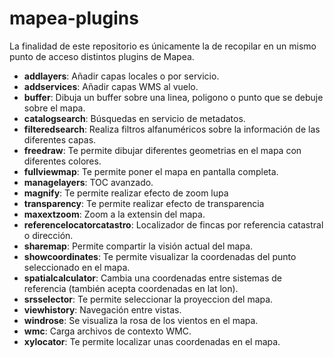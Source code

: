 # mapea-plugins
La finalidad de este repositorio es únicamente la de recopilar en un mismo punto de acceso distintos plugins de Mapea. 

* **addlayers**: Añadir capas locales o por servicio.
* **addservices**: Añadir capas WMS al vuelo.
* **buffer**: Dibuja un buffer sobre una linea, poligono o punto que se debuje sobre el mapa.
* **catalogsearch**: Búsquedas en servicio de metadatos.
* **filteredsearch**: Realiza filtros alfanuméricos sobre la información de las diferentes capas.
* **freedraw**: Te permite dibujar diferentes geometrias en el mapa con diferentes colores.
* **fullviewmap**: Te permite poner el mapa en pantalla completa.
* **managelayers**: TOC avanzado.
* **magnify**: Te permite realizar efecto de zoom lupa
* **transparency**: Te permite realizar efecto de transparencia
* **maxextzoom**: Zoom a la extensin del mapa.
* **referencelocatorcatastro**: Localizador de fincas por referencia catastral o dirección.
* **sharemap**: Permite compartir la visión actual del mapa.
* **showcoordinates**: Te permite visualizar la coordenadas del punto seleccionado en el mapa.
* **spatialcalculator**: Cambia una coordenadas entre sistemas de referencia (también acepta coordenadas en lat lon).
* **srsselector**: Te permite seleccionar la proyeccion del mapa.
* **viewhistory**: Navegación entre vistas.
* **windrose**: Se visualiza la rosa de los vientos en el mapa.
* **wmc**: Carga archivos de contexto WMC.
* **xylocator**: Te permite localizar unas coordenadas en el mapa.

